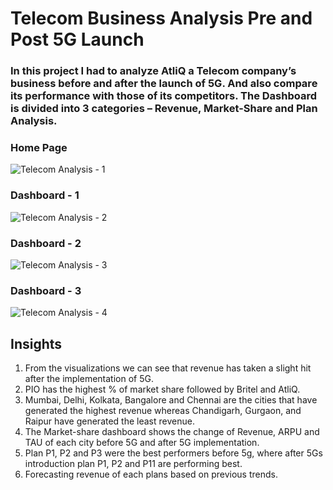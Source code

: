 # Telecom Business Analysis Pre and Post 5G Launch

### In this project I had to analyze AtliQ a Telecom company’s business before and after the launch of 5G. And also compare its performance with those of its competitors. The Dashboard is divided into 3 categories – Revenue, Market-Share and Plan Analysis.

### Home Page

![Telecom Analysis - 1](https://github.com/SanjaysAnalysis/Telecom_Business_Analysis_Pre_and_Post_5G_Launch/assets/150272382/ee34c118-0849-4cb8-860d-ff7bd5a41fda)

### Dashboard - 1

![Telecom Analysis - 2](https://github.com/SanjaysAnalysis/Telecom_Business_Analysis_Pre_and_Post_5G_Launch/assets/150272382/b7df6ab6-e83d-4190-8202-6940848394a8)


### Dashboard - 2

![Telecom Analysis - 3](https://github.com/SanjaysAnalysis/Telecom_Business_Analysis_Pre_and_Post_5G_Launch/assets/150272382/81eb7ce3-c5dc-4e60-8404-fef33dda1cc3)


### Dashboard - 3

![Telecom Analysis - 4](https://github.com/SanjaysAnalysis/Telecom_Business_Analysis_Pre_and_Post_5G_Launch/assets/150272382/7b631931-6598-410b-8803-bba9167e8df1)



## Insights

  1. From the visualizations we can see that revenue has taken a slight hit after the implementation of 5G.
  2. PIO has the highest % of market share followed by Britel and AtliQ.
  3. Mumbai, Delhi, Kolkata, Bangalore and Chennai are the cities that have generated the highest revenue whereas Chandigarh, Gurgaon, and Raipur have generated the least revenue.
  4. The Market-share dashboard shows the change of Revenue, ARPU and TAU of each city before 5G and after 5G implementation.
  5. Plan P1, P2 and P3 were the best performers before 5g, where after 5Gs introduction plan P1, P2 and P11 are performing best.
  6. Forecasting revenue of each plans based on previous trends.

